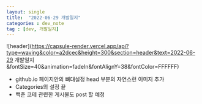 ```yaml
---
layout: single
title:  "2022-06-29 개발일지"
categories : dev_note
tag : [dev, 개발일지]
---
```


![header](https://capsule-render.vercel.app/api?type=waving&color=a2dcec&height=300&section=header&text=2022-06-29 개발일지&fontSize=40&animation=fadeIn&fontAlignY=38&fontColor=FFFFFF)





- github.io 페이지안의 뼈대설정 head 부분의 자연스런 이미지 추가
- Categories의 설정 끝
- 백준 코테 관련한 게시물도 post 할 예정
